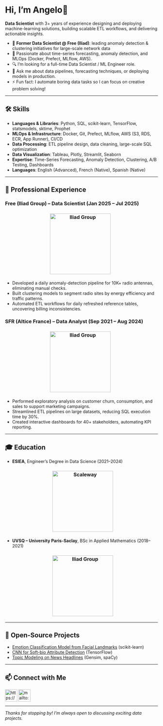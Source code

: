 # Hi, I’m Angelo👋

**Data Scientist** with 3+ years of experience designing and deploying machine-learning solutions, building scalable ETL workflows, and delivering actionable insights.

* 🔭 **Former Data Scientist @ Free (Iliad)**: leading anomaly detection & clustering initiatives for large-scale network data
* 🌱 Passionate about time-series forecasting, anomaly detection, and MLOps (Docker, Prefect, MLflow, AWS).
* 🔍 I’m looking for a full-time Data Scientist / ML Engineer role.
* 💬 Ask me about data pipelines, forecasting techniques, or deploying models in production.
* ⚡ Fun fact: I automate boring data tasks so I can focus on creative problem solving!

---

## 🛠️ Skills

* **Languages & Libraries**: Python, SQL, scikit-learn, TensorFlow, statsmodels, sktime, Prophet
* **MLOps & Infrastructure**: Docker, Git, Prefect, MLflow, AWS (S3, RDS, ECR, App Runner), CI/CD
* **Data Processing**: ETL pipeline design, data cleaning, large-scale SQL optimization
* **Data Visualization**: Tableau, Plotly, Streamlit, Seaborn
* **Expertise**: Time-Series Forecasting, Anomaly Detection, Clustering, A/B Testing, Dashboards
* **Languages**: English (Advanced), French (Native), Spanish (Native)

---

## 💼 Professional Experience

### Free (Iliad Group) – Data Scientist (Jan 2025 – Jul 2025) 
<h3 align="center">
<a href="https://www.iliad.fr/en/"><img src="https://42.fr/wp-content/uploads/2023/01/logo-free_et_groupe_iliad_RVB.png-2000x604.png" alt="Iliad Group" width=200></a>
 &nbsp;
</h3>

* Developed a daily anomaly-detection pipeline for 10K+ radio antennas, eliminating manual checks.
* Built clustering models to segment radio sites by energy efficiency and traffic patterns.
* Automated ETL workflows for daily refreshed reference tables, uncovering billing inconsistencies.

### SFR (Altice France) – Data Analyst (Sep 2021 – Aug 2024)
<h3 align="center">
<a href="https://alticefrance.com/"><img src="https://static.wixstatic.com/media/abd76b_e39d3d34121b4f8ebabfbd0c5eee2b6d~mv2.png/v1/fill/w_690,h_413,al_c,lg_1,q_85,enc_avif,quality_auto/abd76b_e39d3d34121b4f8ebabfbd0c5eee2b6d~mv2.png" alt="Iliad Group" width=200></a>
 &nbsp;
</h3>

* Performed exploratory analysis on customer churn, consumption, and sales to support marketing campaigns.
* Streamlined ETL pipelines on large datasets, reducing SQL execution time by 30%.
* Created interactive dashboards for 40+ stakeholders, automating KPI reporting.

---

## 🎓 Education

* **ESIEA**, Engineer’s Degree in Data Science (2021–2024)
<h3 align="center">
 &nbsp; 
 <a href="https://www.esiea.fr/en/homepage/"><img src="https://upload.wikimedia.org/wikipedia/fr/thumb/7/73/Logo_ESIEA_2020.png/1200px-Logo_ESIEA_2020.png" alt="Scaleway" width=200></a>
 </h3>

* **UVSQ – University Paris-Saclay**, BSc in Applied Mathematics (2018–2021)
<h3 align="center">
 &nbsp; 
 <a href="https://www.uvsq.fr/english"><img src="https://upload.wikimedia.org/wikipedia/commons/thumb/1/10/UVSQ_Logo.svg/1200px-UVSQ_Logo.svg.png" alt="Iliad Group" width=200></a>
</h3>

---

## 🚀 Open-Source Projects

* [Emotion Classification Model from Facial Landmarks](https://github.com/angelofv/emotion-recognition-challenge) (scikit-learn)
* [CNN for Soft-bio Attribute Detection](https://github.com/angelofv/deep-learning-classification) (TensorFlow)
* [Topic Modeling on News Headlines](https://github.com/angelofv/nlp-topic-modeling-project) (Gensim, spaCy)

---

## 📫 Connect with Me

<p align="left">
    <a href="https://www.linkedin.com/in/angelo-fv/" target="blank"><img align="center" src="https://upload.wikimedia.org/wikipedia/commons/thumb/c/ca/LinkedIn_logo_initials.png/960px-LinkedIn_logo_initials.png" alt="https://www.linkedin.com/in/angelo-fv/" height="40" width="40" /></a>
    <a href="mailto:angelo.fv@outlook.fr" target="blank"><img align="center" src="https://upload.wikimedia.org/wikipedia/fr/a/a7/Mail_%28Apple%29_logo.png" alt="mailto:angelo.fv@outlook.fr" height="40" width="40" /></a>
</p>


---

*Thanks for stopping by! I’m always open to discussing exciting data projects.*
